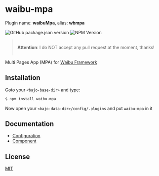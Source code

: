 # waibu-mpa

Plugin name: **waibuMpa**, alias: **wbmpa**

![GitHub package.json version](https://img.shields.io/github/package-json/v/ardhi/waibu-mpa) ![NPM Version](https://img.shields.io/npm/v/waibu-mpa)

> <br />**Attention**: I do NOT accept any pull request at the moment, thanks!<br /><br />

Multi Pages App (MPA) for [Waibu Framework](https://github.com/ardhi/waibu)

## Installation

Goto your ```<bajo-base-dir>``` and type:

```bash
$ npm install waibu-mpa
```

Now open your ```<bajo-data-dir>/config/.plugins``` and put ```waibu-mpa``` in it

## Documentation

- [Configuration](docs/configuration.md)
- [Component](docs/component.md)

## License

[MIT](LICENSE)
